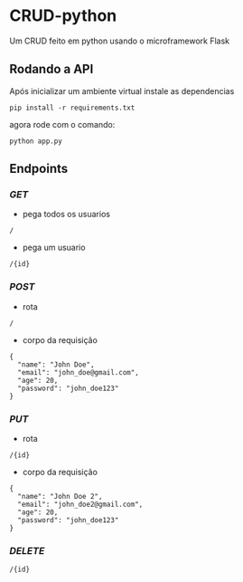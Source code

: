# CRUD-python
Um CRUD feito em python usando o microframework Flask

## Rodando a API

Após inicializar um ambiente virtual instale as dependencias 
```
pip install -r requirements.txt
```
agora rode com o comando:
```
python app.py
```

## **Endpoints**

### _GET_
- pega todos os usuarios
```
/
```
- pega um usuario
```
/{id}
```
### _POST_
- rota
```
/
```
- corpo da requisição 

```
{
  "name": "John Doe",
  "email": "john_doe@gmail.com",
  "age": 20,
  "password": "john_doe123"
}
```
### _PUT_
- rota
```
/{id}
```
- corpo da requisição 

```
{
  "name": "John Doe 2",
  "email": "john_doe2@gmail.com",
  "age": 20,
  "password": "john_doe123"
}
```
### _DELETE_
```
/{id}
```
